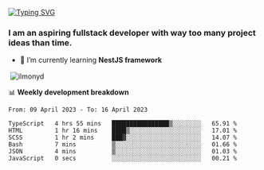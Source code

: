 [![Typing SVG](https://readme-typing-svg.herokuapp.com?color=%23e07a5f&size=40&center=false&vCenter=true&multiline=true&width=900&height=70&lines=Hi%2C+my+name+is+Oleg)](https://git.io/typing-svg)

<h3>
  I am an aspiring fullstack developer with way too many project ideas than time.</h3>

- 🌱 I’m currently learning **NestJS framework**

<p align="left">
</p>






<p>&nbsp;<img align="center" src="https://github-readme-stats.vercel.app/api?username=ilmonyd&show_icons=true&theme=calm&locale=en" alt="ilmonyd" /></p>


📊 **Weekly development breakdown**
<!--START_SECTION:waka-->

```text
From: 09 April 2023 - To: 16 April 2023

TypeScript   4 hrs 55 mins   ████████████████▒░░░░░░░░   65.91 %
HTML         1 hr 16 mins    ████▒░░░░░░░░░░░░░░░░░░░░   17.01 %
SCSS         1 hr 2 mins     ███▓░░░░░░░░░░░░░░░░░░░░░   14.07 %
Bash         7 mins          ▒░░░░░░░░░░░░░░░░░░░░░░░░   01.66 %
JSON         4 mins          ▒░░░░░░░░░░░░░░░░░░░░░░░░   01.03 %
JavaScript   0 secs          ░░░░░░░░░░░░░░░░░░░░░░░░░   00.21 %
```

<!--END_SECTION:waka-->
